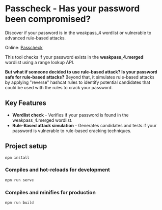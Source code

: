 # Passcheck - Has your password been compromised?


Discover if your password is in the weakpass_4 wordlist or vulnerable to advanced rule-based attacks.

Online: [Passcheck](https://zzzteph.github.io/weakpass/tools/passcheck/dist/)

This tool checks if your password exists in the **weakpass_4.merged** wordlist using a range lookup API. 

**But what if someone decided to use rule-based attack? Is your password safe for rule-based attacks?**
Beyond that, it simulates rule-based attacks by applying "reverse" hashcat rules to identify potential candidates that could be used with the rules to crack your password.

## Key Features
- **Wordlist check** - Verifies if your password is found in the weakpass_4.merged wordlist.
- **Rule-Based attack simulation** - Generates candidates and tests if your password is vulnerable to rule-based cracking techniques.


## Project setup
```
npm install
```

### Compiles and hot-reloads for development
```
npm run serve
```

### Compiles and minifies for production
```
npm run build
```















